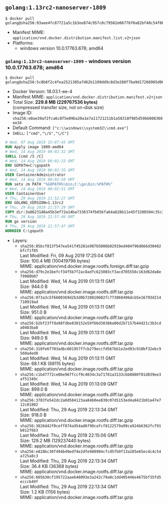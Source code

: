 ## `golang:1.13rc2-nanoserver-1809`

```console
$ docker pull golang@sha256:93aee4fc87721a5c1b3ee874c957c0c79502e06776f0a82bf40c54f061a2aaf8
```

-	Manifest MIME: `application/vnd.docker.distribution.manifest.list.v2+json`
-	Platforms:
	-	windows version 10.0.17763.678; amd64

### `golang:1.13rc2-nanoserver-1809` - windows version 10.0.17763.678; amd64

```console
$ docker pull golang@sha256:5c8b8f2c4fea2521385a7d62b1109dd9c8d3e208f7ba9d17266905d06c2796c1
```

-	Docker Version: 18.03.1-ee-4
-	Manifest MIME: `application/vnd.docker.distribution.manifest.v2+json`
-	Total Size: **229.8 MB (229767536 bytes)**  
	(compressed transfer size, not on-disk size)
-	Image ID: `sha256:e0ae39af2fca6c8f5e09ba20a1e7a11721211b1a58318f985d59b6008360ee34`
-	Default Command: `["c:\\windows\\system32\\cmd.exe"]`
-	`SHELL`: `["cmd","\/S","\/C"]`

```dockerfile
# Wed, 07 Aug 2019 15:07:45 GMT
RUN Apply image 1809-amd64
# Wed, 14 Aug 2019 00:02:32 GMT
SHELL [cmd /S /C]
# Wed, 14 Aug 2019 00:02:33 GMT
ENV GOPATH=C:\gopath
# Wed, 14 Aug 2019 00:02:35 GMT
USER ContainerAdministrator
# Wed, 14 Aug 2019 00:02:50 GMT
RUN setx /m PATH "%GOPATH%\bin;C:\go\bin;%PATH%"
# Wed, 14 Aug 2019 00:02:51 GMT
USER ContainerUser
# Thu, 29 Aug 2019 21:52:27 GMT
ENV GOLANG_VERSION=1.13rc2
# Thu, 29 Aug 2019 21:57:29 GMT
COPY dir:3a8623148a45b3ef72a14ba7336374fb856fa64a828b11e45f3208504c35c3c8 in C:\go 
# Thu, 29 Aug 2019 21:57:46 GMT
RUN go version
# Thu, 29 Aug 2019 21:57:47 GMT
WORKDIR C:\gopath
```

-	Layers:
	-	`sha256:85bcf813f547ea541f45281e987b5006b02919ed404f96d666d30402bfcf1f85`  
		Last Modified: Fri, 09 Aug 2019 17:25:04 GMT  
		Size: 100.4 MB (100419796 bytes)  
		MIME: application/vnd.docker.image.rootfs.foreign.diff.tar.gzip
	-	`sha256:d79c2e1befcf34f5b7f2ac8adfc623803cf3acd705556c163d62da8e79980b07`  
		Last Modified: Wed, 14 Aug 2019 01:13:11 GMT  
		Size: 944.0 B  
		MIME: application/vnd.docker.image.rootfs.diff.tar.gzip
	-	`sha256:073a3c5f6600369d2b3d0b720810602fc773860496dcb5e16793d214710919ad`  
		Last Modified: Wed, 14 Aug 2019 01:13:11 GMT  
		Size: 951.0 B  
		MIME: application/vnd.docker.image.rootfs.diff.tar.gzip
	-	`sha256:b2bf23ffda98fdbe830152e59f66d30386a06d2b7157b44d21c3b3cda0483ba8`  
		Last Modified: Wed, 14 Aug 2019 01:13:11 GMT  
		Size: 949.0 B  
		MIME: application/vnd.docker.image.rootfs.diff.tar.gzip
	-	`sha256:310fe6f703adbc601957f7cb279eccfd567bb1e2ed93c910bf32ebc9560aded8`  
		Last Modified: Wed, 14 Aug 2019 01:13:11 GMT  
		Size: 68.1 KB (68115 bytes)  
		MIME: application/vnd.docker.image.rootfs.diff.tar.gzip
	-	`sha256:c1b47772ce0be967fccf9c4034c3a71781a3133cbb0880f01d839ee3af51349c`  
		Last Modified: Wed, 14 Aug 2019 01:13:09 GMT  
		Size: 899.0 B  
		MIME: application/vnd.docker.image.rootfs.diff.tar.gzip
	-	`sha256:3783fe542dc2a0d584123aa84b0ee830c07d5153ed4a8421b01a47e712c01802`  
		Last Modified: Thu, 29 Aug 2019 22:13:34 GMT  
		Size: 918.0 B  
		MIME: application/vnd.docker.image.rootfs.diff.tar.gzip
	-	`sha256:3826d42f0ceff874a954ad6f90cafcf8122579a99ca924b6362fcf91b812f6b3`  
		Last Modified: Thu, 29 Aug 2019 22:15:06 GMT  
		Size: 129.2 MB (129237440 bytes)  
		MIME: application/vnd.docker.image.rootfs.diff.tar.gzip
	-	`sha256:e828bc30f494b49edf4e2dfe988984cfcd5fb9f13a285e65ecdc4c54a725a8c3`  
		Last Modified: Thu, 29 Aug 2019 22:13:34 GMT  
		Size: 36.4 KB (36368 bytes)  
		MIME: application/vnd.docker.image.rootfs.diff.tar.gzip
	-	`sha256:605b30cf195722aae648093e3a242c79a0c1dd405446e4675bf35fd5ecccb49f`  
		Last Modified: Thu, 29 Aug 2019 22:13:34 GMT  
		Size: 1.2 KB (1156 bytes)  
		MIME: application/vnd.docker.image.rootfs.diff.tar.gzip
